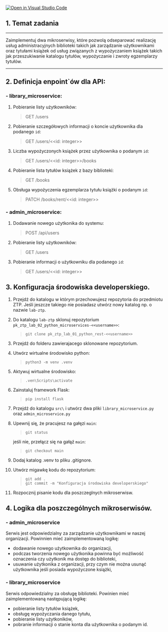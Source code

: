 [![Open in Visual Studio Code](https://classroom.github.com/assets/open-in-vscode-c66648af7eb3fe8bc4f294546bfd86ef473780cde1dea487d3c4ff354943c9ae.svg)](https://classroom.github.com/online_ide?assignment_repo_id=7620195&assignment_repo_type=AssignmentRepo)
## 1. Temat zadania
___
Zaimplementuj dwa mikroserwisy, które pozwolą odseparować realizację usług administracyjnych biblioteki takich jak zarządzanie użytkownikami oraz tytułami książek od usług związanych z wypożyczaniem książek takich jak przeszukiwanie katalogu tytułów, wypożyczanie i zwroty egzemplarzy tytułów.
___

## 2. Definicja enpoint`ów dla API:
### - library_microservice:
 
  1. Pobieranie listy użytkowników:
     >  GET /users
      
  2. Pobieranie szczegółowych informacji o koncie użytkownika dla podanego `id`:
      > GET /users/<<id: integer>>
  
  3. Liczba wypożyczonych książek przez użytkownika o podanym `id`:
      > GET /users/<<id: integer>>/books

  4. Pobieranie lista tytułów książek z bazy biblioteki:
      > GET /books

  4. Obsługa wypożyczenia egzemplarza tytułu książki o podanym `id`:
      > PATCH /books/rent/<<id: integer>> 

    
### - admin_microservice:

  1. Dodawanie nowego użytkonika do systemu:
      > POST /api/users
      
  2. Pobieranie listy użytkowników:
      > GET /users

  3. Pobieranie informacji o użytkowniku dla podanego `id`:
      > GET /users/<<id: integer>>


      
## 3. Konfiguracja środowiska developerskiego.
1. Przejdź do katalogu w którym przechowujesz repozytoria do przedmiotu ZTP. Jeśli jeszcze takiego nie posiadasz utwórz nowy katalog np. o nazwie `lab-ztp`.
2. Do katalogu `lab-ztp` sklonuj repozytorium  `pk_ztp_lab_02_python_microservices-<<username>>`:
   
    > `git clone pk_ztp_lab_01_python_rest-<<username>>`

3. Przejdź do folderu zawierajacego sklonowane repozytorium.
4. Utwórz wirtualne środowisko python:
    > `python3 -m venv .venv`

5. Aktywuj wirtualne środowisko:
    > `.ven\Scripts\activate`

6. Zainstaluj framework Flask:
   > `pip install flask`

7. Przejdź do katalogu `src\` i utwórz dwa pliki `library_microservice.py` oraz `admin_microservice.py`
  
8. Upewnij się, że pracujesz na gałęzi `main`:
    > `git status`
  
    jeśli nie, przełącz się na gałąź `main`:

    > `git checkout main`

9.  Dodaj katalog .venv to pliku .gitignore.

10. Utwórz migawkę kodu do repozytorium:
    > `git add .`\
    > `git commit -m "Konfiguracja środowiska developerskiego"`

11. Rozpocznij pisanie kodu dla poszczeglnych mikroserwisw.


## 4. Logika dla poszczególnych mikroserwisów.
### - admin_microservice
Serwis jest odpowiedzialny za zarządzanie użytkownikami w naszej organizacji.
Powinnien mieć zaimplementowaną logikę:
  - dodawanie nowego użytkownika do organizacji,
  - podczas tworzenia nowego użytkonika powinna być możliwość oznaczenia czy użytkonik ma dostęp do biblioteki,
  - usuwanie użytkonika z organizacji, przy czym nie można usunąć użytkownika jeśli posiada wypożyczone książki,
  
### - library_microservice
Serwis odpowiedzialny za obsługę biblioteki. Powinien mieć zaimplementowaną następującą logikę:
- pobieranie listy tytułów książek,
- obsługę wypożyczania danego tytułu,
- pobieranie listy użytkoników,
- pobranie informacji o stanie konta dla użytkownika o podanym id.
    
  
